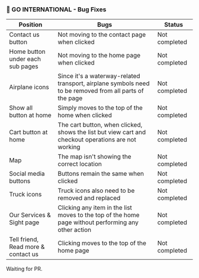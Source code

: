 ### :ship: GO INTERNATIONAL - Bug Fixes

| Position                      | Bugs                                                                                                    | Status        |
|-------------------------------|---------------------------------------------------------------------------------------------------------|---------------|
| Contact us button            | Not moving to the contact page when clicked                                                            | Not completed |
| Home button under each sub pages | Not moving to the home page when clicked                                                         | Not completed |
| Airplane icons               | Since it's a waterway-related transport, airplane symbols need to be removed from all parts of the page | Not completed |
| Show all button at home      | Simply moves to the top of the home when clicked                                                        | Not completed |
| Cart button at home          | The cart button, when clicked, shows the list but view cart and checkout operations are not working      | Not completed |
| Map                           | The map isn't showing the correct location                                                               | Not completed |
| Social media buttons         | Buttons remain the same when clicked                                                                      | Not completed |
| Truck icons                  | Truck icons also need to be removed and replaced                                                         | Not completed |
| Our Services & Sight page   | Clicking any item in the list moves to the top of the home page without performing any other action      | Not completed |
| Tell friend, Read more & contact us | Clicking moves to the top of the home page                                                              | Not completed |

Waiting for PR.

